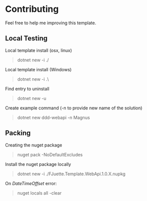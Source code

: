 # Contributing

Feel free to help me improving this template.

## Local Testing

Local template install (osx, linux)
> dotnet new -i ./

Local template install (Windows)
> dotnet new -i .\

Find entry to uninstall
> dotnet new -u

Create example command (-n to provide new name of the solution)
> dotnet new ddd-webapi -n Magnus

## Packing

Creating the nuget package
> nuget pack -NoDefaultExcludes

Install the nuget package locally
> dotnet new -i ./FJuette.Template.WebApi.1.0.X.nupkg

On _DateTimeOffset_ error:
> nuget locals all -clear
